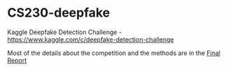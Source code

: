 # CS230-deepfake

Kaggle Deepfake Detection Challenge - https://www.kaggle.com/c/deepfake-detection-challenge 

Most of the details about the competition and the methods are in the [Final Report](https://github.com/iljimae0418/CS230-deepfake/blob/master/Final%20Report.pdf) 
